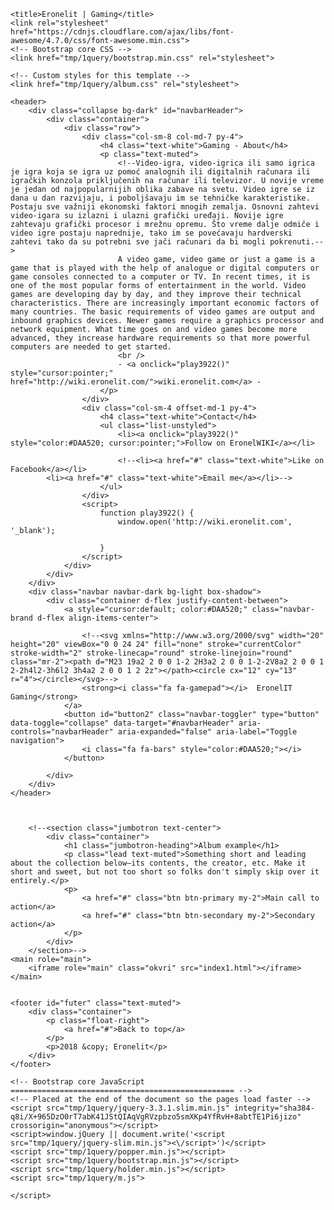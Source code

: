 <!doctype html>
<html lang="en">
<head>
    <meta charset="utf-8">
    <meta name="viewport" content="width=device-width, initial-scale=1, shrink-to-fit=no">
    <meta name="description" content="">
    <meta name="author" content="">
    <link rel="icon" href="http://eronelit.com/logo.ico">

    <title>Eronelit | Gaming</title>
    <link rel="stylesheet" href="https://cdnjs.cloudflare.com/ajax/libs/font-awesome/4.7.0/css/font-awesome.min.css">
    <!-- Bootstrap core CSS -->
    <link href="tmp/1query/bootstrap.min.css" rel="stylesheet">

    <!-- Custom styles for this template -->
    <link href="tmp/1query/album.css" rel="stylesheet">
</head>

<body class="body" onkeydown="return false;" onkeypress="return false;" onkeyup="return false;">

    <header>
        <div class="collapse bg-dark" id="navbarHeader">
            <div class="container">
                <div class="row">
                    <div class="col-sm-8 col-md-7 py-4">
                        <h4 class="text-white">Gaming - About</h4>
                        <p class="text-muted">
                            <!--Video-igra, video-igrica ili samo igrica je igra koja se igra uz pomoć analognih ili digitalnih računara ili igračkih konzola priključenih na računar ili televizor. U novije vreme je jedan od najpopularnijih oblika zabave na svetu. Video igre se iz dana u dan razvijaju, i poboljšavaju im se tehničke karakteristike. Postaju sve važniji ekonomski faktori mnogih zemalja. Osnovni zahtevi video-igara su izlazni i ulazni grafički uređaji. Novije igre zahtevaju grafički procesor i mrežnu opremu. Što vreme dalje odmiče i video igre postaju naprednije, tako im se povećavaju hardverski zahtevi tako da su potrebni sve jači računari da bi mogli pokrenuti.-->
                            A video game, video game or just a game is a game that is played with the help of analogue or digital computers or game consoles connected to a computer or TV. In recent times, it is one of the most popular forms of entertainment in the world. Video games are developing day by day, and they improve their technical characteristics. There are increasingly important economic factors of many countries. The basic requirements of video games are output and inbound graphics devices. Newer games require a graphics processor and network equipment. What time goes on and video games become more advanced, they increase hardware requirements so that more powerful computers are needed to get started.
                            <br />
                            - <a onclick="play3922()" style="cursor:pointer;" href="http://wiki.eronelit.com/">wiki.eronelit.com</a> -
                        </p>
                    </div>
                    <div class="col-sm-4 offset-md-1 py-4">
                        <h4 class="text-white">Contact</h4>
                        <ul class="list-unstyled">
                            <li><a onclick="play3922()" style="color:#DAA520; cursor:pointer;">Follow on EronelWIKI</a></li>

                            <!--<li><a href="#" class="text-white">Like on Facebook</a></li>
            <li><a href="#" class="text-white">Email me</a></li>-->
                        </ul>
                    </div>
                    <script>
                        function play3922() {
                            window.open('http://wiki.eronelit.com', '_blank');

                        }
                    </script>
                </div>
            </div>
        </div>
        <div class="navbar navbar-dark bg-light box-shadow">
            <div class="container d-flex justify-content-between">
                <a style="cursor:default; color:#DAA520;" class="navbar-brand d-flex align-items-center">
               
                    <!--<svg xmlns="http://www.w3.org/2000/svg" width="20" height="20" viewBox="0 0 24 24" fill="none" stroke="currentColor" stroke-width="2" stroke-linecap="round" stroke-linejoin="round" class="mr-2"><path d="M23 19a2 2 0 0 1-2 2H3a2 2 0 0 1-2-2V8a2 2 0 0 1 2-2h4l2-3h6l2 3h4a2 2 0 0 1 2 2z"></path><circle cx="12" cy="13" r="4"></circle></svg>-->
                    <strong><i class="fa fa-gamepad"></i>  EronelIT Gaming</strong>
                </a>
                <button id="button2" class="navbar-toggler" type="button" data-toggle="collapse" data-target="#navbarHeader" aria-controls="navbarHeader" aria-expanded="false" aria-label="Toggle navigation">
                    <i class="fa fa-bars" style="color:#DAA520;"></i>
                </button>
               
            </div>
        </div>
    </header>

   

        <!--<section class="jumbotron text-center">
            <div class="container">
                <h1 class="jumbotron-heading">Album example</h1>
                <p class="lead text-muted">Something short and leading about the collection below—its contents, the creator, etc. Make it short and sweet, but not too short so folks don't simply skip over it entirely.</p>
                <p>
                    <a href="#" class="btn btn-primary my-2">Main call to action</a>
                    <a href="#" class="btn btn-secondary my-2">Secondary action</a>
                </p>
            </div>
        </section>-->
    <main role="main">
        <iframe role="main" class="okvri" src="index1.html"></iframe>
    </main>
    

    <footer id="futer" class="text-muted">
        <div class="container">
            <p class="float-right">
                <a href="#">Back to top</a>
            </p>
            <p>2018 &copy; Eronelit</p>
        </div>
    </footer>

    <!-- Bootstrap core JavaScript
    ================================================== -->
    <!-- Placed at the end of the document so the pages load faster -->
    <script src="tmp/1query/jquery-3.3.1.slim.min.js" integrity="sha384-q8i/X+965DzO0rT7abK41JStQIAqVgRVzpbzo5smXKp4YfRvH+8abtTE1Pi6jizo" crossorigin="anonymous"></script>
    <script>window.jQuery || document.write('<script src="tmp/1query/jquery-slim.min.js"><\/script>')</script>
    <script src="tmp/1query/popper.min.js"></script>
    <script src="tmp/1query/bootstrap.min.js"></script>
    <script src="tmp/1query/holder.min.js"></script>
    <script src="tmp/1query/m.js">

    </script>
</body>
</html>
